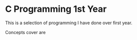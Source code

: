 # C Programming 1st Year

This is a selection of programming I have done over first year.

Concepts cover are
